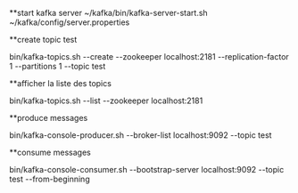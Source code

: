 
**start kafka server
~/kafka/bin/kafka-server-start.sh ~/kafka/config/server.properties

**create topic test

bin/kafka-topics.sh --create --zookeeper localhost:2181 --replication-factor 1 --partitions 1 --topic test

**afficher la liste des topics

bin/kafka-topics.sh --list --zookeeper localhost:2181

**produce messages 

bin/kafka-console-producer.sh --broker-list localhost:9092 --topic test

**consume messages

bin/kafka-console-consumer.sh --bootstrap-server localhost:9092 --topic test --from-beginning


